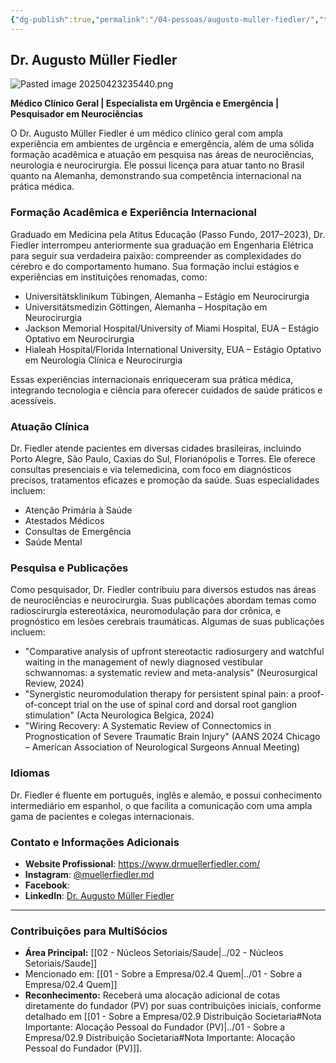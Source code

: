 ```yaml
---
{"dg-publish":true,"permalink":"/04-pessoas/augusto-muller-fiedler/","tags":["person","profile","saude","medicina","neurociencia"],"noteIcon":""}
---
```


## Dr. Augusto Müller Fiedler

![Pasted image 20250423235440.png](/img/user/Pasted%20image%2020250423235440.png) 

**Médico Clínico Geral | Especialista em Urgência e Emergência | Pesquisador em Neurociências**

O Dr. Augusto Müller Fiedler é um médico clínico geral com ampla experiência em ambientes de urgência e emergência, além de uma sólida formação acadêmica e atuação em pesquisa nas áreas de neurociências, neurologia e neurocirurgia. Ele possui licença para atuar tanto no Brasil quanto na Alemanha, demonstrando sua competência internacional na prática médica.

### Formação Acadêmica e Experiência Internacional

Graduado em Medicina pela Atitus Educação (Passo Fundo, 2017–2023), Dr. Fiedler interrompeu anteriormente sua graduação em Engenharia Elétrica para seguir sua verdadeira paixão: compreender as complexidades do cérebro e do comportamento humano. Sua formação inclui estágios e experiências em instituições renomadas, como:

*   Universitätsklinikum Tübingen, Alemanha – Estágio em Neurocirurgia
*   Universitätsmedizin Göttingen, Alemanha – Hospitação em Neurocirurgia
*   Jackson Memorial Hospital/University of Miami Hospital, EUA – Estágio Optativo em Neurocirurgia
*   Hialeah Hospital/Florida International University, EUA – Estágio Optativo em Neurologia Clínica e Neurocirurgia

Essas experiências internacionais enriqueceram sua prática médica, integrando tecnologia e ciência para oferecer cuidados de saúde práticos e acessíveis.

### Atuação Clínica

Dr. Fiedler atende pacientes em diversas cidades brasileiras, incluindo Porto Alegre, São Paulo, Caxias do Sul, Florianópolis e Torres. Ele oferece consultas presenciais e via telemedicina, com foco em diagnósticos precisos, tratamentos eficazes e promoção da saúde. Suas especialidades incluem:

*   Atenção Primária à Saúde
*   Atestados Médicos
*   Consultas de Emergência
*   Saúde Mental

### Pesquisa e Publicações

Como pesquisador, Dr. Fiedler contribuiu para diversos estudos nas áreas de neurociências e neurocirurgia. Suas publicações abordam temas como radioscirurgia estereotáxica, neuromodulação para dor crônica, e prognóstico em lesões cerebrais traumáticas. Algumas de suas publicações incluem:

*   "Comparative analysis of upfront stereotactic radiosurgery and watchful waiting in the management of newly diagnosed vestibular schwannomas: a systematic review and meta-analysis" (Neurosurgical Review, 2024)
*   "Synergistic neuromodulation therapy for persistent spinal pain: a proof-of-concept trial on the use of spinal cord and dorsal root ganglion stimulation" (Acta Neurologica Belgica, 2024)
*   "Wiring Recovery: A Systematic Review of Connectomics in Prognostication of Severe Traumatic Brain Injury" (AANS 2024 Chicago – American Association of Neurological Surgeons Annual Meeting)

### Idiomas

Dr. Fiedler é fluente em português, inglês e alemão, e possui conhecimento intermediário em espanhol, o que facilita a comunicação com uma ampla gama de pacientes e colegas internacionais.

### Contato e Informações Adicionais

*   **Website Profissional**: https://www.drmuellerfiedler.com/
*   **Instagram**: [@muellerfiedler.md](https://www.instagram.com/muellerfiedler.md/?hl=en)
*   **Facebook**:
*   **LinkedIn**: [Dr. Augusto Müller Fiedler](https://www.linkedin.com/in/drmuellerfiedler/?locale=pt_BR)

---

### Contribuições para MultiSócios
*   **Área Principal:** [[02 - Núcleos Setoriais/Saude\|../02 - Núcleos Setoriais/Saude]]
*   Mencionado em: [[01 - Sobre a Empresa/02.4 Quem\|../01 - Sobre a Empresa/02.4 Quem]]
*   **Reconhecimento:** Receberá uma alocação adicional de cotas diretamente do fundador (PV) por suas contribuições iniciais, conforme detalhado em [[01 - Sobre a Empresa/02.9 Distribuição Societaria#Nota Importante: Alocação Pessoal do Fundador (PV)\|../01 - Sobre a Empresa/02.9 Distribuição Societaria#Nota Importante: Alocação Pessoal do Fundador (PV)]].